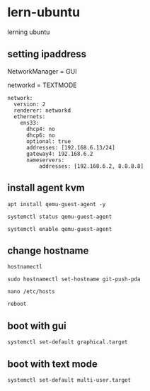 # lern-ubuntu
lerning ubuntu

## setting ipaddress

NetworkManager = GUI

networkd = TEXTMODE

````
network:
  version: 2
  renderer: networkd
  ethernets:
    ens33:
      dhcp4: no
      dhcp6: no
      optional: true
      addresses: [192.168.6.13/24]
      gateway4: 192.168.6.2
      nameservers:
          addresses: [192.168.6.2, 8.8.8.8]
````

## install agent kvm

````
apt install qemu-guest-agent -y

systemctl status qemu-guest-agent

systemctl enable qemu-guest-agent
````

## change hostname

````
hostnamectl

sudo hostnamectl set-hostname git-push-pda

nano /etc/hosts

reboot
````

## boot with gui

````
systemctl set-default graphical.target
````

## boot with text mode

````
systemctl set-default multi-user.target
````
